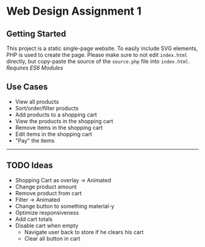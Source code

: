 # Web Design Assignment 1

## Getting Started
This project is a static single-page website. To easily include SVG elements, PHP is used to create the page.
Please make sure to not edit `index.html` directly, but copy-paste the source of the `source.php` file into `index.html`.
*Requires ES6 Modules*

## Use Cases
* View all products
* Sort/order/filter products
* Add products to a shopping cart
* View the products in the shopping cart
* Remove items in the shopping cart
* Edit items in the shopping cart
* "Pay" the items

---

## TODO Ideas
* Shopping Cart as overlay -> Animated
* Change product amount
* Remove product from cart
* Filter -> Animated
* Change button to something material-y
* Optimize responsiveness
* Add cart totals
* Disable cart when empty
	* Navigate user back to store if he clears his cart
	* Clear all button in cart